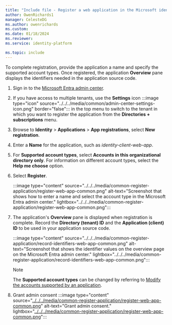 ```yaml
---
title: "Include file - Register a web application in the Microsoft identity platform"
author: OwenRichards1
manager: CelesteDG
ms.author: owenrichards
ms.custom:
ms.date: 01/18/2024
ms.reviewer:
ms.service: identity-platform

ms.topic: include
---
```


To complete registration, provide the application a name and specify the supported account types. Once registered, the application **Overview** pane displays the identifiers needed in the application source code.

1. Sign in to the [Microsoft Entra admin center](https://entra.microsoft.com).
2. If you have access to multiple tenants, use the **Settings** icon :::image type="icon" source="../../../media/common/admin-center-settings-icon.png" border="false"::: in the top menu to switch to the tenant in which you want to register the application from the **Directories + subscriptions** menu.
3. Browse to **Identity** > **Applications** > **App registrations**, select **New registration**.
4. Enter a **Name** for the application, such as *identity-client-web-app*.
5. For **Supported account types**, select **Accounts in this organizational directory only**. For information on different account types, select the **Help me choose** option.
6. Select **Register**.

    :::image type="content" source="../../../media/common-register-application/register-web-app-common.png" alt-text="Screenshot that shows how to enter a name and select the account type in the Microsoft Entra admin center." lightbox="../../../media/common-register-application/register-web-app-common.png":::

7. The application's **Overview** pane is displayed when registration is complete. Record the **Directory (tenant) ID** and the **Application (client) ID** to be used in your application source code.

    :::image type="content" source="../../../media/common-register-application/record-identifiers-web-app-common.png" alt-text="Screenshot that shows the identifier values on the overview page on the Microsoft Entra admin center." lightbox="../../../media/common-register-application/record-identifiers-web-app-common.png":::

    >[!NOTE]
    > The **Supported account types** can be changed by referring to [Modify the accounts supported by an application](../../../howto-modify-supported-accounts.md).

8. Grant admin consent
   :::image type="content" source="[../../../media/common-register-application/register-web-app-common.png](https://i.sstatic.net/MZ1Z4MpB.png)" alt-text="Grant admin consent." lightbox="[../../../media/common-register-application/register-web-app-common.png](https://i.sstatic.net/MZ1Z4MpB.png)":::
   

